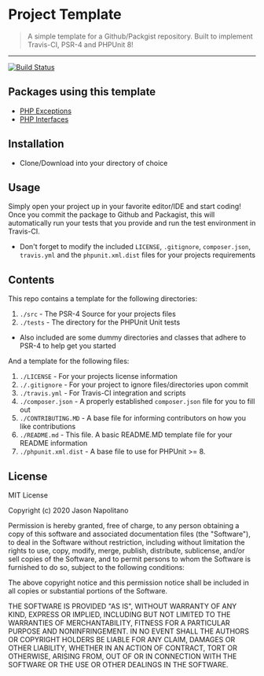 # Project Template

> A simple template for a Github/Packgist repository. Built to implement Travis-CI, PSR-4 and PHPUnit 8!
___

[![Build Status](https://travis-ci.com/jason-napolitano/PHP-Exceptions.svg?branch=master)](https://travis-ci.com/jason-napolitano/PHP-Exceptions)

## Packages using this template
 - [PHP Exceptions](https://github.com/jason-napolitano/PHP-Exceptions)
 - [PHP Interfaces](https://github.com/jason-napolitano/PHP-Interfaces)

## Installation
 - Clone/Download into your directory of choice

## Usage
Simply open your project up in your favorite editor/IDE and start coding! Once you commit the package to Github and Packagist, this will automatically run your tests that you provide and run the test environment in Travis-CI.

 - Don't forget to modify the included `LICENSE`, `.gitignore`, `composer.json`, `travis.yml` and the `phpunit.xml.dist` files for your projects requirements

## Contents
This repo contains a template for the following directories:
 1. `./src` - The PSR-4 Source for your projects files
 2. `./tests` - The directory for the PHPUnit Unit tests
   - Also included are some dummy directories and classes that adhere to PSR-4 to help get you started

And a template for the following files:
 1. `./LICENSE` - For your projects license information
 2. `./.gitignore` - For your project to ignore files/directories upon commit
 3. `./travis.yml` - For Travis-CI integration and scripts
 4. `./composer.json` - A properly established `composer.json` file for you to fill out
 5. `./CONTRIBUTING.MD` - A base file for informing contributors on how you like contributions
 6. `./README.md` - This file. A basic README.MD template file for your README information
 7. `./phpunit.xml.dist` - A base file to use for PHPUnit >= 8.


## License
MIT License

Copyright (c) 2020 Jason Napolitano

Permission is hereby granted, free of charge, to any person obtaining a copy
of this software and associated documentation files (the "Software"), to deal
in the Software without restriction, including without limitation the rights
to use, copy, modify, merge, publish, distribute, sublicense, and/or sell
copies of the Software, and to permit persons to whom the Software is
furnished to do so, subject to the following conditions:

The above copyright notice and this permission notice shall be included in all
copies or substantial portions of the Software.

THE SOFTWARE IS PROVIDED "AS IS", WITHOUT WARRANTY OF ANY KIND, EXPRESS OR
IMPLIED, INCLUDING BUT NOT LIMITED TO THE WARRANTIES OF MERCHANTABILITY,
FITNESS FOR A PARTICULAR PURPOSE AND NONINFRINGEMENT. IN NO EVENT SHALL THE
AUTHORS OR COPYRIGHT HOLDERS BE LIABLE FOR ANY CLAIM, DAMAGES OR OTHER
LIABILITY, WHETHER IN AN ACTION OF CONTRACT, TORT OR OTHERWISE, ARISING FROM,
OUT OF OR IN CONNECTION WITH THE SOFTWARE OR THE USE OR OTHER DEALINGS IN THE
SOFTWARE.
